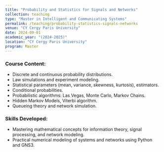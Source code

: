 ```yaml
---
title: "Probability and Statistics for Signals and Networks"
collection: teaching
type: "Master in Intelligent and Communicating Systems"
permalink: /teaching/probability-statistics-signals-networks
venue: "CY Cergy Paris University"
date: 2024-09-01
academic_year: "(2024-2025)"
location: "CY Cergy Paris University"
program: Master
---
```


### Course Content:
- Discrete and continuous probability distributions.
- Law simulations and experiment modeling.
- Statistical parameters (mean, variance, skewness, kurtosis), estimators.
- Conditional probabilities.
- Probabilistic algorithms: Las Vegas, Monte Carlo, Markov Chains.
- Hidden Markov Models, Viterbi algorithm.
- Queueing theory and network simulation.

### Skills Developed:
- Mastering mathematical concepts for information theory, signal processing, and network modeling.
- Practical numerical modeling of systems and networks using Python and GNS3.

